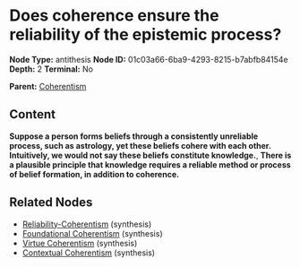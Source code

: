 # Does coherence ensure the reliability of the epistemic process?

**Node Type:** antithesis
**Node ID:** 01c03a66-6ba9-4293-8215-b7abfb84154e
**Depth:** 2
**Terminal:** No

**Parent:** [Coherentism](coherentism.md)

## Content

**Suppose a person forms beliefs through a consistently unreliable process, such as astrology, yet these beliefs cohere with each other. Intuitively, we would not say these beliefs constitute knowledge.**, **There is a plausible principle that knowledge requires a reliable method or process of belief formation, in addition to coherence.**

## Related Nodes

- [Reliability-Coherentism](reliability-coherentism.md) (synthesis)
- [Foundational Coherentism](foundational-coherentism.md) (synthesis)
- [Virtue Coherentism](virtue-coherentism.md) (synthesis)
- [Contextual Coherentism](contextual-coherentism.md) (synthesis)
